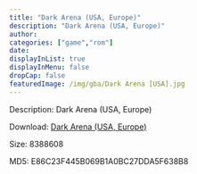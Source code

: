 ```yaml
---
title: "Dark Arena (USA, Europe)"
description: "Dark Arena (USA, Europe)"
author: 
categories: ["game","rom"]
date: 
displayInList: true
displayInMenu: false
dropCap: false
featuredImage: /img/gba/Dark Arena [USA].jpg
---
```


Description: Dark Arena (USA, Europe)

Download: <a style="text-decoration:underline;" href="https://mega.nz/#!6HBS0aIK!Yq75IzwBKg0cwzlhY3uG-9CbAHXgyONpvSdyYqQuNvA" target = "_blank" rel = "nofollow" > Dark Arena (USA, Europe)</a>

Size: 8388608

MD5: E86C23F445B069B1A0BC27DDA5F638B8

